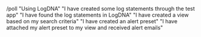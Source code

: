 /poll "Using LogDNA" "I have created some log statements through the test app" "I have found the log statements in LogDNA" "I have created a view based on my search criteria" "I have created an alert preset" "I have attached my alert preset to my view and received alert emails"
